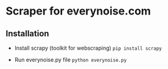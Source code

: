 # Scraper for everynoise.com

## Installation
- Install scrapy (toolkit for webscraping)
`pip install scrapy` 

- Run everynoise.py file
`python everynoise.py`

